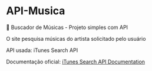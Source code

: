 # API-Musica
🎵 Buscador de Músicas - Projeto simples com API

O site pesquisa músicas do artista solicitado pelo usuário

API usada:
iTunes Search API

Documentação oficial: [iTunes Search API Documentation](https://developer.apple.com/library/archive/documentation/AudioVideo/Conceptual/iTuneSearchAPI/)
